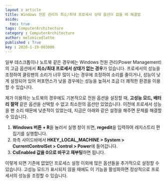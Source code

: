 ```yaml
---
layout : article
title: Windows 전원 관리의 최소/최대 프로세서 상태 옵션이 없을 때 해결법
aside:
  toc: true
tags: ComputerArchitecture
category : ComputerArchitecture
author: melonicedlatte
published : True
key : 2020-1-19-003000
---
```


일부 데스크톱이나 노트북 같은 경우에는 Windows 전원 관리(Power Management)의 고급 옵션에서 **최소/최대 프로세서 상태가 없는 경우**가 있습니다. 프로세서의 성능을 조정하여 쿨링팬의 소리가 너무 많이 나는 경우에 조정하여 소리를 줄이거나, 성능이 낮게 설정되어 있어 퍼포먼스가 낮을 경우에는 성능을 높혀서 조금 더 쾌적한 환경을 이용할 수 있습니다. 

제가 이용하는 노트북의 경우에도 기본적으로 전원 옵션을 설정할 때, **고성능 모드, 배터리 절약** 같은 옵션을 선택할 수 없고 최소한의 옵션만 있었습니다. 이전에 프로세서 성능을 팬 소리 때문에 낮춘적이 있었는데, 지금은 아래와 같은 설정을 해주면 문제를 해결할 수 있습니다. 

1. **Windows 버튼 + R**을 눌러서 실행 창이 뜨면, **regedit**을 입력하여 레지스트리 편집기를 실행합니다.
2. 좌측 사이드바에서 **HKEY_LOCAL_MACHINE > System > CurrentControlSet > Control > Power**에 들어갑니다. 
3. **CsEnabled 값을 0으로 바꾸고 재부팅**하면 됩니다.

이렇게 되면 기존에 없었던 프로세스 설정 이외에 많은 옵션들을 추가적으로 설정할 수 있습니다. 고성능 모드가 표시되지 않을 때에도 이 기능을 활성화하면 정상적으로 프로세서의 성능을 조정할 수 있습니다. 